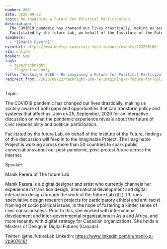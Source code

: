 ```yaml
---
number: 260
date: 2020-09-22
topic: Re-imagining a Future for Political Participation
description: |-
  The COVID19 pandemic has changed our lives drastically, making us acutely aware of both gaps and opportunities that can transform policy and systems that affect us. Join us 25, September, 2020 for an interactive discussion on what the pandemic experience reveals about the future of civic responsibility and political participation.
  Facilitated by the future Lab, on behalf of the Institute of the Future, findings of this discussion will feed in to the Imaginable Project. The Imaginable Project is working across more than 50 countries to spark public conversations about our post-pandemic, post-protest future across the Internet.
speakers:
  - "[[Manik Perera]]"
eventUrl: https://www.meetup.com/civic-tech-toronto/events/272205106
via: online
booker: Sam
tags:
  - type/hacknight
  - flag/online-only
title: "Hacknight #260 – Re-imagining a Future for Political Participation"
redirect_from: /2020/09/22/hacknight-260-re-imagining-a-future-for-political-participation-with-manik-perera/
---
```


Topic:

The COVID19 pandemic has changed our lives drastically, making us acutely aware of both gaps and opportunities that can transform policy and systems that affect us. Join us 25, September, 2020 for an interactive discussion on what the pandemic experience reveals about the future of civic responsibility and political participation.

Facilitated by the future Lab, on behalf of the Institute of the Future, findings of this discussion will feed in to the Imaginable Project. The Imaginable Project is working across more than 50 countries to spark public conversations about our post-pandemic, post-protest future across the Internet.

Speaker:

Manik Perera of The future Lab

Manik Perera is a digital designer and artist who currently channels her experience in transition design, international development and digital interaction design through the work of the future Lab (tfL). tfL runs speculative design research projects for participatory ethical and anti racist framing of socio political issues, in the hope of fostering a kinder sense of civic consciousness. Prior to this, she worked with international development and inter-governmental organizations in Asia and Africa, and more recently with digital strategy for Canadian organizations. She holds a Masters of Design in Digital Futures (Canada).

Twitter: @the_futureLab
LinkedIn: https://www.linkedin.com/in/manik-p-2b907616/
